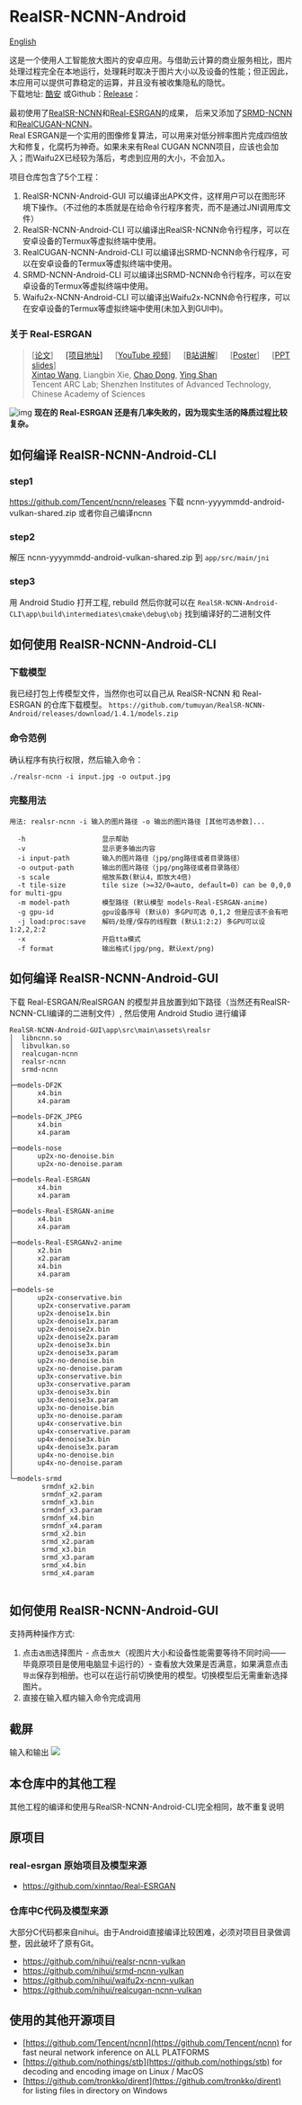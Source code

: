 # RealSR-NCNN-Android

[English](https://github.com/tumuyan/RealSR-NCNN-Android/blob/master/README.md)

这是一个使用人工智能放大图片的安卓应用。与借助云计算的商业服务相比，图片处理过程完全在本地运行，处理耗时取决于图片大小以及设备的性能；但正因此，本应用可以提供可靠稳定的运算，并且没有被收集隐私的隐忧。  
下载地址: [酷安](https://www.coolapk.com/apk/292197) 或Github：[Release](https://github.com/tumuyan/RealSR-NCNN-Android/releases)： 

最初使用了[RealSR-NCNN](https://github.com/nihui/realsr-ncnn-vulkan)和[Real-ESRGAN](https://github.com/xinntao/Real-ESRGAN)的成果，
后来又添加了[SRMD-NCNN](https://github.com/nihui/srmd-ncnn-vulkan)和[RealCUGAN-NCNN](https://github.com/nihui/realcugan-ncnn-vulkan)。  
Real ESRGAN是一个实用的图像修复算法，可以用来对低分辨率图片完成四倍放大和修复，化腐朽为神奇。如果未来有Real CUGAN NCNN项目，应该也会加入；而Waifu2X已经较为落后，考虑到应用的大小，不会加入。  

项目仓库包含了5个工程：
1. RealSR-NCNN-Android-GUI 可以编译出APK文件，这样用户可以在图形环境下操作。（不过他的本质就是在给命令行程序套壳，而不是通过JNI调用库文件）
2. RealSR-NCNN-Android-CLI 可以编译出RealSR-NCNN命令行程序，可以在安卓设备的Termux等虚拟终端中使用。
3. RealCUGAN-NCNN-Android-CLI 可以编译出SRMD-NCNN命令行程序，可以在安卓设备的Termux等虚拟终端中使用。
4. SRMD-NCNN-Android-CLI 可以编译出SRMD-NCNN命令行程序，可以在安卓设备的Termux等虚拟终端中使用。
5. Waifu2x-NCNN-Android-CLI 可以编译出Waifu2x-NCNN命令行程序，可以在安卓设备的Termux等虚拟终端中使用(未加入到GUI中)。

### 关于 Real-ESRGAN

> [[论文](https://arxiv.org/abs/2107.10833)] &emsp; [[项目地址]](https://github.com/xinntao/Real-ESRGAN) &emsp; [[YouTube 视频](https://www.youtube.com/watch?v=fxHWoDSSvSc)] &emsp; [[B站讲解](https://www.bilibili.com/video/BV1H34y1m7sS/)] &emsp; [[Poster](https://xinntao.github.io/projects/RealESRGAN_src/RealESRGAN_poster.pdf)] &emsp; [[PPT slides](https://docs.google.com/presentation/d/1QtW6Iy8rm8rGLsJ0Ldti6kP-7Qyzy6XL/edit?usp=sharing&ouid=109799856763657548160&rtpof=true&sd=true)]<br>
> [Xintao Wang](https://xinntao.github.io/), Liangbin Xie, [Chao Dong](https://scholar.google.com.hk/citations?user=OSDCB0UAAAAJ), [Ying Shan](https://scholar.google.com/citations?user=4oXBp9UAAAAJ&hl=en) <br>
> Tencent ARC Lab; Shenzhen Institutes of Advanced Technology, Chinese Academy of Sciences

![img](https://github.com/xinntao/Real-ESRGAN/raw/master/assets/teaser.jpg)
**现在的 Real-ESRGAN 还是有几率失败的，因为现实生活的降质过程比较复杂。**  


## 如何编译 RealSR-NCNN-Android-CLI
### step1
https://github.com/Tencent/ncnn/releases
下载 ncnn-yyyymmdd-android-vulkan-shared.zip 或者你自己编译ncnn

### step2
解压 ncnn-yyyymmdd-android-vulkan-shared.zip 到 `app/src/main/jni`

### step3
用 Android Studio 打开工程, rebuild 然后你就可以在 `RealSR-NCNN-Android-CLI\app\build\intermediates\cmake\debug\obj` 找到编译好的二进制文件


## 如何使用 RealSR-NCNN-Android-CLI
### 下载模型
我已经打包上传模型文件，当然你也可以自己从 RealSR-NCNN 和 Real-ESRGAN 的仓库下载模型。
`https://github.com/tumuyan/RealSR-NCNN-Android/releases/download/1.4.1/models.zip`

### 命令范例
确认程序有执行权限，然后输入命令：
```shell
./realsr-ncnn -i input.jpg -o output.jpg
```

### 完整用法
```console
用法: realsr-ncnn -i 输入的图片路径 -o 输出的图片路径 [其他可选参数]...

  -h                   显示帮助
  -v                   显示更多输出内容
  -i input-path        输入的图片路径（jpg/png路径或者目录路径）
  -o output-path       输出的图片路径（jpg/png路径或者目录路径）
  -s scale             缩放系数(默认4，即放大4倍)
  -t tile-size         tile size (>=32/0=auto, default=0) can be 0,0,0 for multi-gpu
  -m model-path        模型路径 (默认模型 models-Real-ESRGAN-anime)
  -g gpu-id            gpu设备序号 (默认0) 多GPU可选 0,1,2 但是应该不会有吧
  -j load:proc:save    解码/处理/保存的线程数 (默认1:2:2) 多GPU可以设 1:2,2,2:2
  -x                   开启tta模式
  -f format            输出格式(jpg/png, 默认ext/png)
```

## 如何编译 RealSR-NCNN-Android-GUI
下载 Real-ESRGAN/RealSRGAN 的模型并且放置到如下路径（当然还有RealSR-NCNN-CLI编译的二进制文件）, 然后使用 Android Studio 进行编译

```
RealSR-NCNN-Android-GUI\app\src\main\assets\realsr
│  libncnn.so
│  libvulkan.so
│  realcugan-ncnn
│  realsr-ncnn
│  srmd-ncnn
│  
├─models-DF2K
│      x4.bin
│      x4.param
│      
├─models-DF2K_JPEG
│      x4.bin
│      x4.param
│      
├─models-nose
│      up2x-no-denoise.bin
│      up2x-no-denoise.param
│      
├─models-Real-ESRGAN
│      x4.bin
│      x4.param
│      
├─models-Real-ESRGAN-anime
│      x4.bin
│      x4.param
│      
├─models-Real-ESRGANv2-anime
│      x2.bin
│      x2.param
│      x4.bin
│      x4.param
│      
├─models-se
│      up2x-conservative.bin
│      up2x-conservative.param
│      up2x-denoise1x.bin
│      up2x-denoise1x.param
│      up2x-denoise2x.bin
│      up2x-denoise2x.param
│      up2x-denoise3x.bin
│      up2x-denoise3x.param
│      up2x-no-denoise.bin
│      up2x-no-denoise.param
│      up3x-conservative.bin
│      up3x-conservative.param
│      up3x-denoise3x.bin
│      up3x-denoise3x.param
│      up3x-no-denoise.bin
│      up3x-no-denoise.param
│      up4x-conservative.bin
│      up4x-conservative.param
│      up4x-denoise3x.bin
│      up4x-denoise3x.param
│      up4x-no-denoise.bin
│      up4x-no-denoise.param
│      
└─models-srmd
        srmdnf_x2.bin
        srmdnf_x2.param
        srmdnf_x3.bin
        srmdnf_x3.param
        srmdnf_x4.bin
        srmdnf_x4.param
        srmd_x2.bin
        srmd_x2.param
        srmd_x3.bin
        srmd_x3.param
        srmd_x4.bin
        srmd_x4.param
        		
```


## 如何使用 RealSR-NCNN-Android-GUI
支持两种操作方式:
1. 点击`选图`选择图片 - 点击`放大`（视图片大小和设备性能需要等待不同时间——毕竟原项目是使用电脑显卡运行的）- 查看放大效果是否满意，如果满意点击`导出`保存到相册。也可以在运行前切换使用的模型。切换模型后无需重新选择图片。
2. 直接在输入框内输入命令完成调用

## 截屏
输入和输出
![](ScreenshotCHS.jpg)

## 本仓库中的其他工程
其他工程的编译和使用与RealSR-NCNN-Android-CLI完全相同，故不重复说明

## 原项目
### real-esrgan 原始项目及模型来源
- https://github.com/xinntao/Real-ESRGAN 
### 仓库中C代码及模型来源
大部分C代码都来自nihui。由于Android直接编译比较困难，必须对项目目录做调整，因此破坏了原有Git。  
- https://github.com/nihui/realsr-ncnn-vulkan 
- https://github.com/nihui/srmd-ncnn-vulkan
- https://github.com/nihui/waifu2x-ncnn-vulkan
- https://github.com/nihui/realcugan-ncnn-vulkan

## 使用的其他开源项目

-   [https://github.com/Tencent/ncnn](https://github.com/Tencent/ncnn)  for fast neural network inference on ALL PLATFORMS
-   [https://github.com/nothings/stb](https://github.com/nothings/stb)  for decoding and encoding image on Linux / MacOS
-   [https://github.com/tronkko/dirent](https://github.com/tronkko/dirent)  for listing files in directory on Windows
